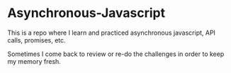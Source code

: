 # Asynchronous-Javascript

This is a repo where I learn and practiced asynchronous javascript, API calls, promises, etc. 

Sometimes I come back to review or re-do the challenges in order to keep my memory fresh. 
